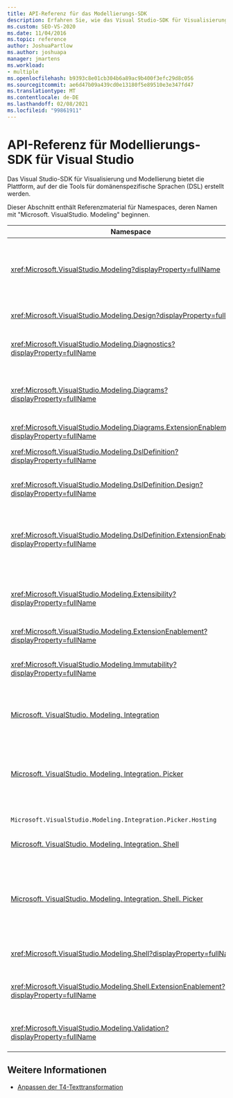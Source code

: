 ```yaml
---
title: API-Referenz für das Modellierungs-SDK
description: Erfahren Sie, wie das Visual Studio-SDK für Visualisierung und Modellierung die Plattform bereitstellt, auf der Ihre DSLs-Tools (Domain-Specific Languages) erstellt werden.
ms.custom: SEO-VS-2020
ms.date: 11/04/2016
ms.topic: reference
author: JoshuaPartlow
ms.author: joshuapa
manager: jmartens
ms.workload:
- multiple
ms.openlocfilehash: b9393c8e01cb304b6a89ac9b400f3efc29d8c056
ms.sourcegitcommit: ae6d47b09a439cd0e13180f5e89510e3e347fd47
ms.translationtype: MT
ms.contentlocale: de-DE
ms.lasthandoff: 02/08/2021
ms.locfileid: "99861911"
---
```

# <a name="api-reference-for-modeling-sdk-for-visual-studio"></a>API-Referenz für Modellierungs-SDK für Visual Studio

Das Visual Studio-SDK für Visualisierung und Modellierung bietet die Plattform, auf der die Tools für domänenspezifische Sprachen (DSL) erstellt werden.

Dieser Abschnitt enthält Referenzmaterial für Namespaces, deren Namen mit "Microsoft. VisualStudio. Modeling" beginnen.

|Namespace|Inhalt|
|-|-|
|<xref:Microsoft.VisualStudio.Modeling?displayProperty=fullName>|Klassen wie ModelElement, das die Basisklasse aller Domänen Klassen ist, die Sie in einer DSL definieren.|
|<xref:Microsoft.VisualStudio.Modeling.Design?displayProperty=fullName>|Klassen, die einen Teil einer DSL-Definition bilden.|
|<xref:Microsoft.VisualStudio.Modeling.Diagnostics?displayProperty=fullName>|Die Tools für den Modell Speicher-Viewer und die Leistungsmessung.|
|<xref:Microsoft.VisualStudio.Modeling.Diagrams?displayProperty=fullName>|Klassen wie shapeelement, die die Basisklasse aller Formen sind, die Sie in einer DSL definieren.|
|<xref:Microsoft.VisualStudio.Modeling.Diagrams.ExtensionEnablement?displayProperty=fullName>|Gesten-und Auswahlmethoden.|
|<xref:Microsoft.VisualStudio.Modeling.DslDefinition?displayProperty=fullName>|Die API des DSL-Definitions-Designers.|
|<xref:Microsoft.VisualStudio.Modeling.DslDefinition.Design?displayProperty=fullName>|Interne Klassen des DSL-Definitions-Designers.|
|<xref:Microsoft.VisualStudio.Modeling.DslDefinition.ExtensionEnablement?displayProperty=fullName>|Attribute, die es Ihnen ermöglichen, den DSL-Designer mit Befehlen, Gesten und Validierung zu erweitern.|
|<xref:Microsoft.VisualStudio.Modeling.Extensibility?displayProperty=fullName>|Erweiterungs Methoden für ModelElement, die DSL-Erweiterbarkeit implementieren.|
|<xref:Microsoft.VisualStudio.Modeling.ExtensionEnablement?displayProperty=fullName>|Erweiterbarkeits Attribute|
|<xref:Microsoft.VisualStudio.Modeling.Immutability?displayProperty=fullName>|Ermöglicht es Ihnen, Teile eines Modells als schreibgeschützt zu gestalten.|
|[Microsoft. VisualStudio. Modeling. Integration](/previous-versions/ee904412(v=vs.140))|Die ModelBus-API, mit der Sie unterschiedliche Modelle integrieren können.|
|[Microsoft. VisualStudio. Modeling. Integration. Picker](/previous-versions/ee904394(v=vs.140))|Das Dialogfeld, in dem Benutzer zu Modellen und Elementen navigieren können, um ModelBus-Verweise zu erstellen.|
|`Microsoft.VisualStudio.Modeling.Integration.Picker.Hosting`|Der Auswahl Dienst.|
|[Microsoft. VisualStudio. Modeling. Integration. Shell](/previous-versions/ee869435(v=vs.140))|ModelBus-Adapter Framework für Visual Studio.|
|[Microsoft. VisualStudio. Modeling. Integration. Shell. Picker](/previous-versions/ee886769(v=vs.140))|Das Auswahl Dialogfeld, in dem Benutzer zu Modellen und Elementen navigieren können, um ModelBus-Verweise zu erstellen.|
|<xref:Microsoft.VisualStudio.Modeling.Shell?displayProperty=fullName>|Die Schnittstelle zwischen DSLs und Visual Studio.|
|<xref:Microsoft.VisualStudio.Modeling.Shell.ExtensionEnablement?displayProperty=fullName>|Ermöglicht das Definieren von Kontextmenü Befehlen (Kontextmenü).|
|<xref:Microsoft.VisualStudio.Modeling.Validation?displayProperty=fullName>|Ermöglicht das Definieren von Validierungs Einschränkungen.|

## <a name="see-also"></a>Weitere Informationen

- [Anpassen der T4-Texttransformation](../modeling/customizing-t4-text-transformation.md)
